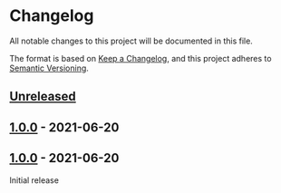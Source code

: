 # Changelog

All notable changes to this project will be documented in this file.

The format is based on [Keep a Changelog](https://keepachangelog.com/en/1.0.0/),
and this project adheres to [Semantic Versioning](https://semver.org/spec/v2.0.0.html).

## [Unreleased]

## [1.0.0] - 2021-06-20

## [1.0.0] - 2021-06-20

Initial release

[Unreleased]: https://github.com/Takishima/flake8-secure-coding-standard/compare/1.0.0...HEAD

[1.0.0]: https://github.com/Takishima/flake8-secure-coding-standard/compare/1.0.0...1.0.0

[1.0.0]: https://github.com/Takishima/flake8-secure-coding-standard/compare/7caa0d079baec99545a8164e0de2afa9afd92c6d...1.0.0
